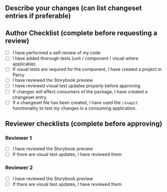 ## Describe your changes (can list changeset entries if preferable)


## Author Checklist (complete before requesting a review)
- [ ] I have performed a self-review of my code
- [ ] I have added thorough tests (unit / component / visual where applicable).
- [ ] If visual tests are required for the component, I have created a project in Percy
- [ ] I have reviewed the Storybook preview
- [ ] I have reviewed visual test updates properly before approving
- [ ] If changes will affect consumers of the package, I have created a changeset entry.
- [ ] If a changeset file has been created, I have used the `/snapit` functionality to test my changes in a consuming application.

## Reviewer checklists (complete before approving)
### Reviewer 1
- [ ] I have reviewed the Storybook preview
- [ ] If there are visual test updates, I have reviewed them

### Reviewer 2
- [ ] I have reviewed the Storybook preview
- [ ] If there are visual test updates, I have reviewed them